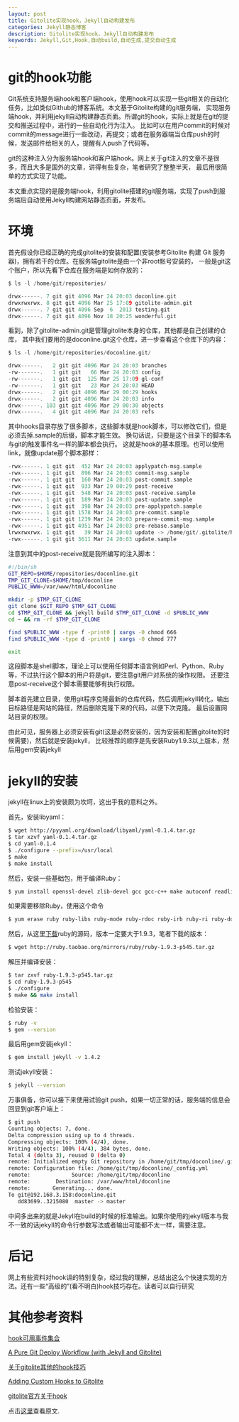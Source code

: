 ```yaml
---
layout: post
title: Gitolite实现hook，Jekyll自动构建发布
categories: Jekyll静态博客
description: Gitolite实现hook，Jekyll自动构建发布
keywords: Jekyll,Git,Hook,自动build,自动生成,提交自动生成
---
```

# git的hook功能

Git系统支持服务端hook和客户端hook，使用hook可以实现一些git相关的自动化任务，比如类似Github的博客系统。本文基于Gitolite构建的git服务端，
实现服务端hook，并利用jekyll自动构建静态页面。所谓git的hook，实际上就是在git的提交和推送过程中，进行的一些自动化行为注入。
比如可以在用户commit的时候对commit的message进行一些改动，再提交；或者在服务器端当仓库push的时候，发送邮件给相关的人，提醒有人push了代码等。

git的这种注入分为服务端hook和客户端hook。网上关于git注入的文章不是很多，而且大多是国外的文章，讲得有些复杂，笔者研究了整整半天，
最后用很简单的方式实现了功能。

本文重点实现的是服务端hook，利用gitolite搭建的git服务端，实现了push到服务端后自动使用Jekyll构建网站静态页面，并发布。

# 环境
首先假设你已经正确的完成gitolite的安装和配置(安装参考Gitolite 构建 Git 服务器)，拥有若干的仓库。在服务端gitolite是由一个非root帐号安装的，
一般是git这个账户，所以先看下仓库在服务端是如何存放的：

```c
$ ls -l /home/git/repositories/

drwx------. 7 git git 4096 Mar 24 20:03 doconline.git
drwxrwxrwx. 8 git git 4096 Mar 25 17:09 gitolite-admin.git
drwx------. 7 git git 4096 Sep  6  2013 testing.git
drwx------. 7 git git 4096 Nov 18 20:25 wonderful.git

```

看到，除了gitolite-admin.git是管理gitolite本身的仓库，其他都是自己创建的仓库，
其中我们要用的是doconline.git这个仓库，进一步查看这个仓库下的内容：

```c
$ ls -l /home/git/repositories/doconline.git/

drwx------.   2 git git 4096 Mar 24 20:03 branches
-rw-------.   1 git git   66 Mar 24 20:03 config
-rw-------.   1 git git  125 Mar 25 17:09 gl-conf
-rw-------.   1 git git   23 Mar 24 20:03 HEAD
drwx------.   2 git git 4096 Mar 29 00:29 hooks
drwx------.   2 git git 4096 Mar 24 20:03 info
drwx------. 103 git git 4096 Mar 29 00:30 objects
drwx------.   4 git git 4096 Mar 24 20:03 refs
```

其中hooks目录存放了很多脚本，这些脚本就是hook脚本，可以修改它们，但是必须去掉.sample的后缀，脚本才能生效。
换句话说，只要是这个目录下的脚本名与git的触发事件名一样的脚本都会执行。
这就是hook的基本原理。也可以使用link，就像update那个脚本那样：

```c
-rwx------. 1 git git  452 Mar 24 20:03 applypatch-msg.sample
-rwx------. 1 git git  896 Mar 24 20:03 commit-msg.sample
-rwx------. 1 git git  160 Mar 24 20:03 post-commit.sample
-rwx------. 1 git git  933 Mar 29 00:29 post-receive
-rwx------. 1 git git  548 Mar 24 20:03 post-receive.sample
-rwx------. 1 git git  189 Mar 24 20:03 post-update.sample
-rwx------. 1 git git  398 Mar 24 20:03 pre-applypatch.sample
-rwx------. 1 git git 1578 Mar 24 20:03 pre-commit.sample
-rwx------. 1 git git 1239 Mar 24 20:03 prepare-commit-msg.sample
-rwx------. 1 git git 4951 Mar 24 20:03 pre-rebase.sample
lrwxrwxrwx. 1 git git   39 Mar 24 20:03 update -> /home/git/.gitolite/hooks/common/update
-rwx------. 1 git git 3611 Mar 24 20:03 update.sample

```

注意到其中的post-receive就是我所编写的注入脚本：

```bash
#!/bin/sh
GIT_REPO=$HOME/repositories/doconline.git
TMP_GIT_CLONE=$HOME/tmp/doconline
PUBLIC_WWW=/var/www/html/doconline

mkdir -p $TMP_GIT_CLONE
git clone $GIT_REPO $TMP_GIT_CLONE
cd $TMP_GIT_CLONE && jekyll build $TMP_GIT_CLONE -d $PUBLIC_WWW
cd ~ && rm -rf $TMP_GIT_CLONE

find $PUBLIC_WWW -type f -print0 | xargs -0 chmod 666
find $PUBLIC_WWW -type d -print0 | xargs -0 chmod 777

exit
```
这段脚本是shell脚本，理论上可以使用任何脚本语言例如Perl、Python、Ruby等，不过执行这个脚本的用户将是git，要注意git用户对系统的操作权限。
还要注意post-receive这个脚本需要能够有执行权限。

脚本首先建立目录，使用git程序克隆最新的仓库代码，然后调用jekyll转化，输出目标路径是网站的路径，然后删除克隆下来的代码，以便下次克隆。
最后设置网站目录的权限。

由此可见，服务器上必须安装有git(这是必然安装的，因为安装和配置gitolite的时候需要)，然后就是安装jekyll，
比较推荐的顺序是先安装Ruby1.9.3以上版本，然后用gem安装jekyll

# jekyll的安装
jekyll在linux上的安装颇为坎坷，这出乎我的意料之外。

首先，安装libyaml：

```sh
$ wget http://pyyaml.org/download/libyaml/yaml-0.1.4.tar.gz
$ tar xzvf yaml-0.1.4.tar.gz
$ cd yaml-0.1.4
$ ./configure --prefix=/usr/local
$ make
$ make install

```
然后，安装一些基础包，用于编译Ruby：

```sh
$ yum install openssl-devel zlib-devel gcc gcc-c++ make autoconf readline-devel curl-devel expat-devel gettext-devel

```
如果需要移除Ruby，使用这个命令

```sh
$ yum erase ruby ruby-libs ruby-mode ruby-rdoc ruby-irb ruby-ri ruby-docs

```
然后，从这里[下载][2]ruby的源码，版本一定要大于1.9.3，笔者下载的版本：

```sh
$ wget http://ruby.taobao.org/mirrors/ruby/ruby-1.9.3-p545.tar.gz
```
解压并编译安装：

```sh
$ tar zxvf ruby-1.9.3-p545.tar.gz
$ cd ruby-1.9.3-p545
$ ./configure
$ make && make install
```

检验安装：

```sh
$ ruby -v
$ gem --version

```
最后用gem安装jekyll：
```sh
$ gem install jekyll -v 1.4.2
```
测试jekyll安装：
```sh
$ jekyll --version
```

万事俱备，你可以接下来使用试验git push，如果一切正常的话，服务端的信息会回显到git客户端上：
```sh
$ git push
Counting objects: 7, done.
Delta compression using up to 4 threads.
Compressing objects: 100% (4/4), done.
Writing objects: 100% (4/4), 384 bytes, done.
Total 4 (delta 3), reused 0 (delta 0)
remote: Initialized empty Git repository in /home/git/tmp/doconline/.git/
remote: Configuration file: /home/git/tmp/doconline/_config.yml
remote:             Source: /home/git/tmp/doconline
remote:        Destination: /var/www/html/doconline
remote:       Generating... done.
To git@192.168.3.158:doconline.git
   dd83699..3215080  master -> master
```

中间多出来的就是Jekyll在build的时候的标准输出。如果你使用的jekyll版本与我不一致的话jekyll的命令行参数写法或者输出可能都不太一样，需要注意。


# 后记
网上有些资料对hook讲的特别复杂，经过我的理解，总结出这么个快速实现的方法。还有一些“高级的”(看不明白)hook技巧存在。读者可以自行研究

# 其他参考资料
[hook可用事件集合][3]

[A Pure Git Deploy Workflow (with Jekyll and Gitolite)][4]

[关于gitolite其他的hook技巧][5]

[Adding Custom Hooks to Gitolite][6]

[gitolite官方关于hook][7]


点击[这里][1]查看原文.

[1]: http://www.pchou.info/open-source/2014/04/03/git-gitolite-hook.html
[2]: http://ruby.taobao.org/mirrors/ruby/
[3]: http://gitbook.liuhui998.com/5_8.html
[4]: http://blog.zerosum.org/2010/11/01/pure-git-deploy-workflow.html
[5]: http://demonastery.org/tag/gitolite.html
[6]: http://therub.org/2012/05/24/adding-custom-hooks-to-gitolite-v3/
[7]: http://gitolite.com/gitolite/cust.html#hooks